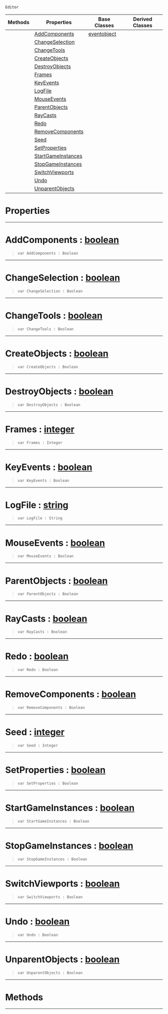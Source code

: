  `Editor`

|Methods|Properties|Base Classes|Derived Classes|
|---|---|---|---|
| |[ AddComponents](https://github.com/zeroengineteam/ZeroDocs/code_reference/class_reference/stresstest.markdown#addcomponents-zero-engin)|[eventobject](https://github.com/zeroengineteam/ZeroDocs/code_reference/class_reference/eventobject.markdown)| |
| |[ ChangeSelection](https://github.com/zeroengineteam/ZeroDocs/code_reference/class_reference/stresstest.markdown#changeselection-zero-eng)| | |
| |[ ChangeTools](https://github.com/zeroengineteam/ZeroDocs/code_reference/class_reference/stresstest.markdown#changetools-zero-engine)| | |
| |[ CreateObjects](https://github.com/zeroengineteam/ZeroDocs/code_reference/class_reference/stresstest.markdown#createobjects-zero-engin)| | |
| |[ DestroyObjects](https://github.com/zeroengineteam/ZeroDocs/code_reference/class_reference/stresstest.markdown#destroyobjects-zero-engi)| | |
| |[ Frames](https://github.com/zeroengineteam/ZeroDocs/code_reference/class_reference/stresstest.markdown#frames-zero-engine-docum)| | |
| |[ KeyEvents](https://github.com/zeroengineteam/ZeroDocs/code_reference/class_reference/stresstest.markdown#keyevents-zero-engine-do)| | |
| |[ LogFile](https://github.com/zeroengineteam/ZeroDocs/code_reference/class_reference/stresstest.markdown#logfile-zero-engine-docu)| | |
| |[ MouseEvents](https://github.com/zeroengineteam/ZeroDocs/code_reference/class_reference/stresstest.markdown#mouseevents-zero-engine)| | |
| |[ ParentObjects](https://github.com/zeroengineteam/ZeroDocs/code_reference/class_reference/stresstest.markdown#parentobjects-zero-engin)| | |
| |[ RayCasts](https://github.com/zeroengineteam/ZeroDocs/code_reference/class_reference/stresstest.markdown#raycasts-zero-engine-doc)| | |
| |[ Redo](https://github.com/zeroengineteam/ZeroDocs/code_reference/class_reference/stresstest.markdown#redo-zero-engine-documen)| | |
| |[ RemoveComponents](https://github.com/zeroengineteam/ZeroDocs/code_reference/class_reference/stresstest.markdown#removecomponents-zero-en)| | |
| |[ Seed](https://github.com/zeroengineteam/ZeroDocs/code_reference/class_reference/stresstest.markdown#seed-zero-engine-documen)| | |
| |[ SetProperties](https://github.com/zeroengineteam/ZeroDocs/code_reference/class_reference/stresstest.markdown#setproperties-zero-engin)| | |
| |[ StartGameInstances](https://github.com/zeroengineteam/ZeroDocs/code_reference/class_reference/stresstest.markdown#startgameinstances-zero)| | |
| |[ StopGameInstances](https://github.com/zeroengineteam/ZeroDocs/code_reference/class_reference/stresstest.markdown#stopgameinstances-zero-e)| | |
| |[ SwitchViewports](https://github.com/zeroengineteam/ZeroDocs/code_reference/class_reference/stresstest.markdown#switchviewports-zero-eng)| | |
| |[ Undo](https://github.com/zeroengineteam/ZeroDocs/code_reference/class_reference/stresstest.markdown#undo-zero-engine-documen)| | |
| |[ UnparentObjects](https://github.com/zeroengineteam/ZeroDocs/code_reference/class_reference/stresstest.markdown#unparentobjects-zero-eng)| | |


 #  Properties


---  
 #  AddComponents : [boolean](https://github.com/zeroengineteam/ZeroDocs/code_reference/zilch_base_types/boolean.markdown)

> 
> ``` lang=cpp, name=Zilch
> var AddComponents : Boolean


---  
 #  ChangeSelection : [boolean](https://github.com/zeroengineteam/ZeroDocs/code_reference/zilch_base_types/boolean.markdown)

> 
> ``` lang=cpp, name=Zilch
> var ChangeSelection : Boolean


---  
 #  ChangeTools : [boolean](https://github.com/zeroengineteam/ZeroDocs/code_reference/zilch_base_types/boolean.markdown)

> 
> ``` lang=cpp, name=Zilch
> var ChangeTools : Boolean


---  
 #  CreateObjects : [boolean](https://github.com/zeroengineteam/ZeroDocs/code_reference/zilch_base_types/boolean.markdown)

> 
> ``` lang=cpp, name=Zilch
> var CreateObjects : Boolean


---  
 #  DestroyObjects : [boolean](https://github.com/zeroengineteam/ZeroDocs/code_reference/zilch_base_types/boolean.markdown)

> 
> ``` lang=cpp, name=Zilch
> var DestroyObjects : Boolean


---  
 #  Frames : [integer](https://github.com/zeroengineteam/ZeroDocs/code_reference/zilch_base_types/integer.markdown)

> 
> ``` lang=cpp, name=Zilch
> var Frames : Integer


---  
 #  KeyEvents : [boolean](https://github.com/zeroengineteam/ZeroDocs/code_reference/zilch_base_types/boolean.markdown)

> 
> ``` lang=cpp, name=Zilch
> var KeyEvents : Boolean


---  
 #  LogFile : [string](https://github.com/zeroengineteam/ZeroDocs/code_reference/zilch_base_types/string.markdown)

> 
> ``` lang=cpp, name=Zilch
> var LogFile : String


---  
 #  MouseEvents : [boolean](https://github.com/zeroengineteam/ZeroDocs/code_reference/zilch_base_types/boolean.markdown)

> 
> ``` lang=cpp, name=Zilch
> var MouseEvents : Boolean


---  
 #  ParentObjects : [boolean](https://github.com/zeroengineteam/ZeroDocs/code_reference/zilch_base_types/boolean.markdown)

> 
> ``` lang=cpp, name=Zilch
> var ParentObjects : Boolean


---  
 #  RayCasts : [boolean](https://github.com/zeroengineteam/ZeroDocs/code_reference/zilch_base_types/boolean.markdown)

> 
> ``` lang=cpp, name=Zilch
> var RayCasts : Boolean


---  
 #  Redo : [boolean](https://github.com/zeroengineteam/ZeroDocs/code_reference/zilch_base_types/boolean.markdown)

> 
> ``` lang=cpp, name=Zilch
> var Redo : Boolean


---  
 #  RemoveComponents : [boolean](https://github.com/zeroengineteam/ZeroDocs/code_reference/zilch_base_types/boolean.markdown)

> 
> ``` lang=cpp, name=Zilch
> var RemoveComponents : Boolean


---  
 #  Seed : [integer](https://github.com/zeroengineteam/ZeroDocs/code_reference/zilch_base_types/integer.markdown)

> 
> ``` lang=cpp, name=Zilch
> var Seed : Integer


---  
 #  SetProperties : [boolean](https://github.com/zeroengineteam/ZeroDocs/code_reference/zilch_base_types/boolean.markdown)

> 
> ``` lang=cpp, name=Zilch
> var SetProperties : Boolean


---  
 #  StartGameInstances : [boolean](https://github.com/zeroengineteam/ZeroDocs/code_reference/zilch_base_types/boolean.markdown)

> 
> ``` lang=cpp, name=Zilch
> var StartGameInstances : Boolean


---  
 #  StopGameInstances : [boolean](https://github.com/zeroengineteam/ZeroDocs/code_reference/zilch_base_types/boolean.markdown)

> 
> ``` lang=cpp, name=Zilch
> var StopGameInstances : Boolean


---  
 #  SwitchViewports : [boolean](https://github.com/zeroengineteam/ZeroDocs/code_reference/zilch_base_types/boolean.markdown)

> 
> ``` lang=cpp, name=Zilch
> var SwitchViewports : Boolean


---  
 #  Undo : [boolean](https://github.com/zeroengineteam/ZeroDocs/code_reference/zilch_base_types/boolean.markdown)

> 
> ``` lang=cpp, name=Zilch
> var Undo : Boolean


---  
 #  UnparentObjects : [boolean](https://github.com/zeroengineteam/ZeroDocs/code_reference/zilch_base_types/boolean.markdown)

> 
> ``` lang=cpp, name=Zilch
> var UnparentObjects : Boolean


---  
 #  Methods


---  
 

 
